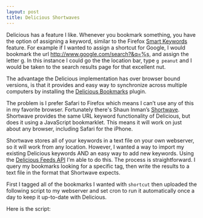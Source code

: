 ```yaml
---
layout: post
title: Delicious Shortwaves
---
```


Delicious has a feature I like. Whenever you bookmark something, you have the option of assigning a keyword, similar to the Firefox [Smart Keywords](http://support.mozilla.com/en-US/kb/Smart+keywords "Smart keywords") feature. For example if I wanted to assign a shortcut for Google, I would bookmark the url http://www.google.com/search?&q=<abbr title="this is the placeholder for the search term">%s</abbr>, and assign the letter g. In this instance I could go the the location bar, type `g peanut` and I would be taken to the search results page for that excellent nut.

The advantage the Delicious implementation has over browser bound versions, is that it provides and easy way to synchronize across multiple computers by installing the [Delicious Bookmarks](https://addons.mozilla.org/en-US/firefox/addon/3615) plugin. 

The problem is I prefer Safari to Firefox which means I can&rsquo;t use any of this in my favorite browser. Fortunately there's Shaun Inman&rsquo;s [Shortwave](http://shortwaveapp.com/ "Shortwave ~ an extensible quick-search and shortcut bookmark"). Shortwave provides the same URL keyword functionality of Delicious, but does it using a JavaScript bookmarklet. This means it will work on just about any browser, including Safari for the iPhone.

Shortwave stores all of your keywords in a text file on your own webserver, so it will work from any location. However, I wanted a way to import my existing Delicious keywords AND an easy way to add new keywords. Using the [Delicious Feeds API](http://delicious.com/help/feeds "delicious/help/feeds") I'm able to do this. The process is straightforward. I query my bookmarks looking for a specific tag, then write the results to a text file in the format that Shortwave expects.

First I tagged all of the bookmarks I wanted with `shortcut` then uploaded the following script to my webserver and set cron to run it automatically once a day to keep it up-to-date with Delicious.

Here is the script:

<script src="http://gist.github.com/207575.js"></script>

